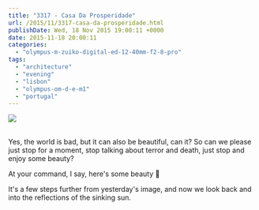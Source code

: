 ```yaml
---
title: "3317 - Casa Da Prosperidade"
url: /2015/11/3317-casa-da-prosperidade.html
publishDate: Wed, 18 Nov 2015 19:00:11 +0000
date: 2015-11-18 20:00:11
categories: 
  - "olympus-m-zuiko-digital-ed-12-40mm-f2-8-pro"
tags: 
  - "architecture"
  - "evening"
  - "lisbon"
  - "olympus-om-d-e-m1"
  - "portugal"
---
```

<div class="container">
<div class="center"><a target="_blank" href="https://d25zfm9zpd7gm5.cloudfront.net/1200x1200/2015/20150902_185112_lr.jpg"><img class="webfeedsFeaturedVisual" src="https://d25zfm9zpd7gm5.cloudfront.net/0600x0600/2015/20150902_185112_lr.jpg" /></a></div>
</div>
<br />

Yes, the world is bad, but it can also be beautiful, can it? So can we please just stop for a moment, stop talking about terror and death, just stop and enjoy some beauty?

At your command, I say, here's some beauty 🙂

It's a few steps further from yesterday's image, and now we look back and into the reflections of the sinking sun.

